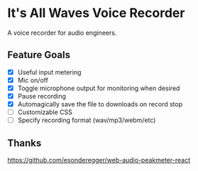 # It's All Waves Voice Recorder

A voice recorder for audio engineers.

## Feature Goals
- [x] Useful input metering
- [x] Mic on/off
- [x] Toggle microphone output for monitoring when desired
- [x] Pause recording
- [x] Automagically save the file to downloads on record stop
- [ ] Customizable CSS
- [ ] Specify recording format (wav/mp3/webm/etc)

## Thanks
https://github.com/esonderegger/web-audio-peakmeter-react